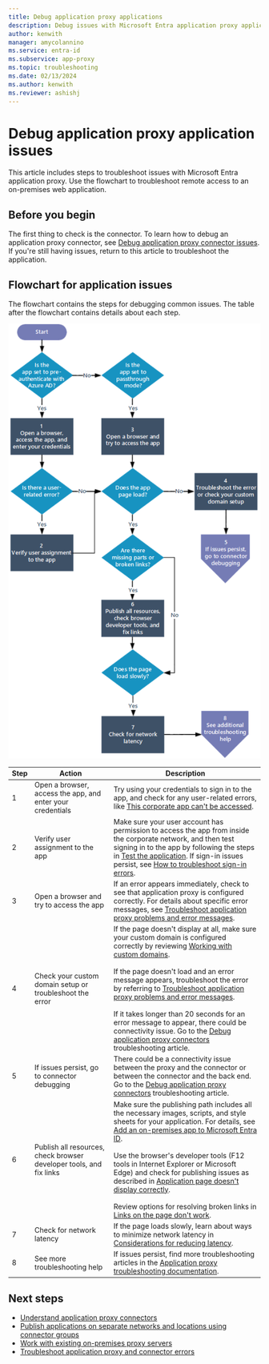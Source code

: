 ```yaml
---
title: Debug application proxy applications
description: Debug issues with Microsoft Entra application proxy applications.
author: kenwith
manager: amycolannino
ms.service: entra-id
ms.subservice: app-proxy
ms.topic: troubleshooting
ms.date: 02/13/2024
ms.author: kenwith
ms.reviewer: ashishj
---
```


# Debug application proxy application issues 

This article includes steps to troubleshoot issues with Microsoft Entra application proxy. Use the flowchart to troubleshoot remote access to an on-premises web application. 

## Before you begin

The first thing to check is the connector. To learn how to debug an application proxy connector, see [Debug application proxy connector issues](application-proxy-debug-connectors.md). If you're still having issues, return to this article to troubleshoot the application.  

## Flowchart for application issues

The flowchart contains the steps for debugging common issues. The table after the flowchart contains details about each step.

![Flowchart showing steps for debugging an application](media/application-proxy-debug-apps/application-proxy-apps-debugging-flowchart.png)

| Step | Action | Description |
|---------|---------|---------|
|1 | Open a browser, access the app, and enter your credentials | Try using your credentials to sign in to the app, and check for any user-related errors, like [This corporate app can't be accessed](application-proxy-sign-in-bad-gateway-timeout-error.md). |
|2 | Verify user assignment to the app | Make sure your user account has permission to access the app from inside the corporate network, and then test signing in to the app by following the steps in [Test the application](application-proxy-add-on-premises-application.md#test-the-application). If sign-in issues persist, see [How to troubleshoot sign-in errors](~/identity/monitoring-health/concept-provisioning-logs.md?context=azure/active-directory/manage-apps/context/manage-apps-context).  |
|3 | Open a browser and try to access the app | If an error appears immediately, check to see that application proxy is configured correctly. For details about specific error messages, see [Troubleshoot application proxy problems and error messages](application-proxy-troubleshoot.md).  |
|4 | Check your custom domain setup or troubleshoot the error | If the page doesn't display at all, make sure your custom domain is configured correctly by reviewing [Working with custom domains](how-to-configure-custom-domain.md).<br></br>If the page doesn't load and an error message appears, troubleshoot the error by referring to  [Troubleshoot application proxy problems and error messages](application-proxy-troubleshoot.md). <br></br>If it takes longer than 20 seconds for an error message to appear, there could be connectivity issue. Go to the [Debug application proxy connectors](application-proxy-debug-connectors.md) troubleshooting article.  |
|5 | If issues persist, go to connector debugging | There could be a connectivity issue between the proxy and the connector or between the connector and the back end. Go to the [Debug application proxy connectors](application-proxy-debug-connectors.md) troubleshooting article. |
|6 | Publish all resources, check browser developer tools, and fix links | Make sure the publishing path includes all the necessary images, scripts, and style sheets for your application. For details, see [Add an on-premises app to Microsoft Entra ID](application-proxy-add-on-premises-application.md). <br></br>Use the browser's developer tools (F12 tools in Internet Explorer or Microsoft Edge) and check for publishing issues as described in [Application page doesn't display correctly](application-proxy-page-appearance-broken-problem.md). <br></br>Review options for resolving broken links in [Links on the page don't work](application-proxy-page-links-broken-problem.md). |
|7 | Check for network latency | If the page loads slowly, learn about ways to minimize network latency in [Considerations for reducing latency](application-proxy-network-topology.md#considerations-for-reducing-latency). | 
|8 | See more troubleshooting help | If issues persist, find more troubleshooting articles in the [Application proxy troubleshooting documentation](application-proxy-troubleshoot.md). |

## Next steps

- [Understand application proxy connectors](application-proxy-connectors.md)
- [Publish applications on separate networks and locations using connector groups](application-proxy-connector-groups.md)
- [Work with existing on-premises proxy servers](application-proxy-configure-connectors-with-proxy-servers.md)
- [Troubleshoot application proxy and connector errors](application-proxy-troubleshoot.md)
